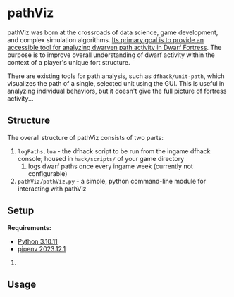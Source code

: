 # pathViz

pathViz was born at the crossroads of data science, game development, and complex simulation algorithms. <u>Its primary goal is to provide an accessible tool for analyzing dwarven path activity in Dwarf Fortress</u>. The purpose is to improve overall understanding of dwarf activity within the context of a player's unique fort structure.

There are existing tools for path analysis, such as `dfhack/unit-path`, which visualizes the path of a single, selected unit using the GUI. This is useful in analyzing individual behaviors, but it doesn't give the full picture of fortress activity...

## Structure

The overall structure of pathViz consists of two parts:
1. `logPaths.lua` - the dfhack script to be run from the ingame dfhack console; housed in `hack/scripts/` of your game directory
   1. logs dwarf paths once every ingame week (currently not configurable)
2. `pathViz/pathViz.py` - a simple, python command-line module for interacting with pathViz

## Setup

<b>Requirements:</b>
- [Python 3.10.11](https://www.python.org/downloads/release/python-31011/)
- [pipenv 2023.12.1](https://pypi.org/project/pipenv/2023.12.1/)

1. 


## Usage

